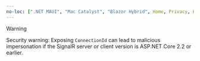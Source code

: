```yaml
---
no-loc: [".NET MAUI", "Mac Catalyst", "Blazor Hybrid", Home, Privacy, Kestrel, appsettings.json, "ASP.NET Core Identity", cookie, Cookie, Blazor, "Blazor Server", "Blazor WebAssembly", "Identity", "Let's Encrypt", Razor, SignalR]
---
```

> [!WARNING]
> Security warning: Exposing `ConnectionId` can lead to malicious impersonation if the SignalR server or client version is ASP.NET Core 2.2 or earlier.
